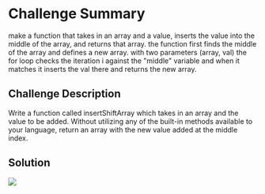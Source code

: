 # Challenge Summary
make a function that takes in an array and a value, inserts the value into the middle of the array, and returns that array. the function
first finds the middle of the array and defines a new array. with two parameters (array, val) the for loop checks the iteration 
i against the "middle" variable and when it matches it inserts the val there and returns the new array.


## Challenge Description
Write a function called insertShiftArray which takes in an array and the value to be added. Without utilizing any of the
built-in methods available to your language, return an array with the new value added at the middle index.

## Solution
  <img src="https://drive.google.com/file/d/1hbCDXQ5vNbqWAD9LKt-AZNELmWjVmpGK/view?usp=sharing">
